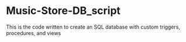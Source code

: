 # Music-Store-DB_script
This is the code written to create an SQL database with custom triggers, procedures, and views
